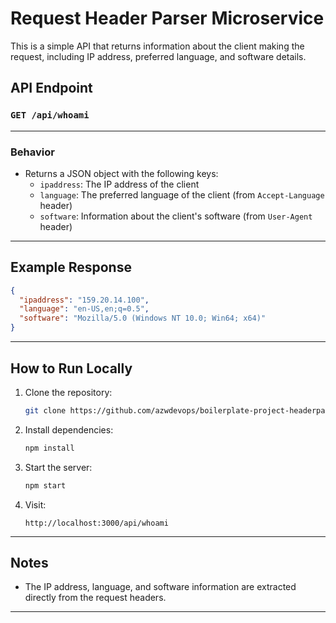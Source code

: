 # Request Header Parser Microservice

This is a simple API that returns information about the client making the request, including IP address, preferred language, and software details.

## API Endpoint

### `GET /api/whoami`

---

### Behavior

- Returns a JSON object with the following keys:
  - `ipaddress`: The IP address of the client
  - `language`: The preferred language of the client (from `Accept-Language` header)
  - `software`: Information about the client's software (from `User-Agent` header)

---

## Example Response

```json
{
  "ipaddress": "159.20.14.100",
  "language": "en-US,en;q=0.5",
  "software": "Mozilla/5.0 (Windows NT 10.0; Win64; x64)"
}
```

---

## How to Run Locally

1. Clone the repository:

   ```bash
   git clone https://github.com/azwdevops/boilerplate-project-headerparser.git
   ```

2. Install dependencies:

   ```bash
   npm install
   ```

3. Start the server:

   ```bash
   npm start
   ```

4. Visit:
   ```
   http://localhost:3000/api/whoami
   ```

---

## Notes

- The IP address, language, and software information are extracted directly from the request headers.

---
